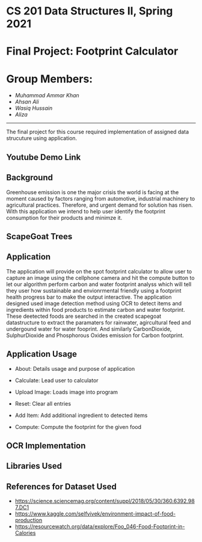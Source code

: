 # CS 201 Data Structures II, Spring 2021
# Final Project: Footprint Calculator
# Group Members:
- _Muhammad Ammar Khan_
- _Ahsan Ali_
- _Wasiq Hussain_
- _Aliza_
-------

The final project for this course required implementation of assigned data strucuture using application.

## Youtube Demo Link

## Background

Greenhouse emission is one the major crisis the world is facing at the moment caused by factors ranging from automotive, industrial machinery to agricultural practices. Therefore, and urgent demand for solution has risen. With this application we intend to help user identify the footprint consumption for their products and minimze it. 

## ScapeGoat Trees

## Application

The application will provide on the spot footprint calculator to allow user to capture an image using the cellphone camera and hit the compute button to let our algorithm perform carbon and water footprint analyss which will tell they user how sustainable and envionrmental friendly using a footprint health progress bar to make the output interactive. The application designed used image detection method using OCR to detect items and ingredients within food products to estimate carbon and water footprint. These deetected foods are searched in the created scapegoat datastructure to extract the paramaters for rainwater, agircultural feed and undergound water for water fooprint. And similarly CarbonDioxide, SulphurDioxide and Phosphorous Oxides emission for Carbon footprint.

## Application Usage

- About: Details usage and purpose of application
- Calculate: Lead user to calculator

- Upload Image: Loads image into program
- Reset: Clear all entries
- Add Item: Add additional ingredient to detected items
- Compute: Compute the footprint for the given food

## OCR Implementation

## Libraries Used

## References for Dataset Used

- https://science.sciencemag.org/content/suppl/2018/05/30/360.6392.987.DC1
- https://www.kaggle.com/selfvivek/environment-impact-of-food-production
- https://resourcewatch.org/data/explore/Foo_046-Food-Footprint-in-Calories
